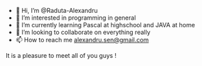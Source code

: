 - 👋 Hi, I’m @Raduta-Alexandru
- 👀 I’m interested in programming in general
- 🌱 I’m currently learning Pascal at highschool and JAVA at home
- 💞️ I’m looking to collaborate on everything really
- 📫 How to reach me alexandru.sen@gmail.com

It is a pleasure to meet all of you guys !
